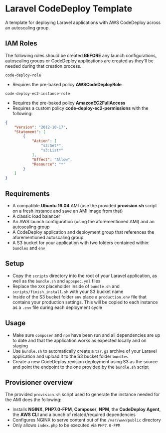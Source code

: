# Laravel CodeDeploy Template
A template for deploying Laravel applications with AWS CodeDeploy across an autoscaling group.

## IAM Roles
The following roles should be created **BEFORE** any launch configurations, autoscaling groups or CodeDeploy applications are created as they'll be needed during that creation process.

`code-deploy-role`

 - Requires the pre-baked policy **AWSCodeDeployRole**

`code-deploy-ec2-instance-role`

 - Requires the pre-baked policy **AmazonEC2FullAccess**
 - Requires a custom policy **code-deploy-ec2-permissions** with the following:
```json
{
    "Version": "2012-10-17",
    "Statement": [
        {
            "Action": [
                "s3:Get*",
                "s3:List*"
            ],
            "Effect": "Allow",
            "Resource": "*"
        }
    ]
}
```

## Requirements
 - A compatible **Ubuntu 16.04** AMI (use the provided **provision.sh** script on a fresh instance and save an AMI image from that)
 - A classic load balancer
 - An AWS launch configuration (using the aforementioned AMI) and an autoscaling group
 - A CodeDeploy application and deployment group that references the aforementioned autoscaling group
 - A S3 bucket for your application with two folders contained within: `bundles` and `env`

## Setup
 - Copy the `scripts` directory into the root of your Laravel application, as well as the `bundle.sh` and `appspec.yml` files
 - Replace the `XXX` placeholder inside of `bundle.sh` and `scripts/finish_install.sh` with your S3 bucket name
 - Inside of the S3 bucket folder `env` place a `production.env` file that contains your production settings. This will be copied to each instance as a `.env` file during each deployment cycle

## Usage
 - Make sure `composer` and `npm` have been run and all dependencies are up to date and that the application works as expected locally and on staging
 - Use `bundle.sh` to automatically create a `tar.gz` archive of your Laravel application and upload it to the S3 bucket folder `bundles`
 - Create a new CodeDeploy revision deployment using S3 as the source and point the endpoint to the one provided by the `bundle.sh` script

## Provisioner overview
The provided `provision.sh` script used to generate the instance needed for the AMI does the following:
 - Installs **NGINX**, **PHP7.0-FPM**, **Composer**, **NPM**, the **CodeDeploy Agent**, the **AWS CLI** and a bunch of related/required dependencies
 - Configures NGINX to serve content out of the `/var/www/public` directory
 - Only allows `index.php` to be executed via `PHP7.0-FPM`
